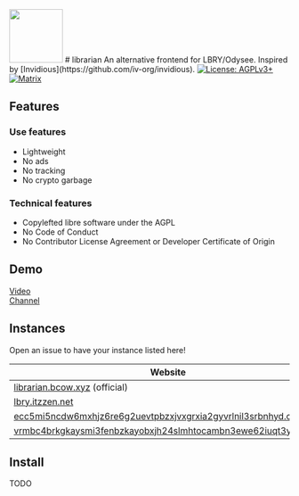 <img src="https://codeberg.org/imabritishcow/librarian/raw/branch/main/templates/static/img/librarian.svg" width="96" height="96" />
# librarian
An alternative frontend for LBRY/Odysee. Inspired by [Invidious](https://github.com/iv-org/invidious).

<a href="https://www.gnu.org/licenses/agpl-3.0.en.html">
  <img alt="License: AGPLv3+" src="https://shields.io/badge/License-AGPL%20v3+-blue.svg">
</a>
<a href="https://matrix.to/#/#librarian:bcow.xyz">
  <img alt="Matrix" src="https://img.shields.io/matrix/librarian:bcow.xyz?label=Matrix&color=blue&server_fqdn=m.bcow.xyz">
</a>

## Features

### Use features
- Lightweight
- No ads
- No tracking
- No crypto garbage

### Technical features
- Copylefted libre software under the AGPL
- No Code of Conduct
- No Contributor License Agreement or Developer Certificate of Origin

## Demo

[Video](https://librarian.bcow.xyz/@MusicARetro:e/Rick+Astley+Never+Gonna+Give+You+Up:4)<br>
[Channel](https://librarian.bcow.xyz/@DistroTube:2)

## Instances

Open an issue to have your instance listed here!

| Website                                                     | Country             | Cloudflare |
| ----------------------------------------------------------- | ------------------- | ---------- |
| [librarian.bcow.xyz](https://librarian.bcow.xyz) (official) | 🇨🇦 CA |            |
| [lbry.itzzen.net](https://lbry.itzzen.net) | 🇺🇸 US |            |
| [ecc5mi5ncdw6mxhjz6re6g2uevtpbzxjvxgrxia2gyvrlnil3srbnhyd.onion](http://ecc5mi5ncdw6mxhjz6re6g2uevtpbzxjvxgrxia2gyvrlnil3srbnhyd.onion/) |  | |
| [vrmbc4brkgkaysmi3fenbzkayobxjh24slmhtocambn3ewe62iuqt3yd.onion](http://vrmbc4brkgkaysmi3fenbzkayobxjh24slmhtocambn3ewe62iuqt3yd.onion/) |  | |

## Install

TODO
